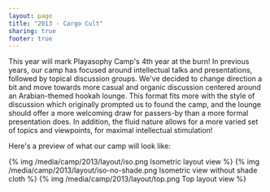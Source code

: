 ```yaml
---
layout: page
title: "2013 - Cargo Cult"
sharing: true
footer: true
---
```

This year will mark Playasophy Camp's 4th year at the burn!
In previous years, our camp has focused around intellectual talks and presentations, followed by topical discussion groups.
We've decided to change direction a bit and move towards more casual and organic discussion centered around an Arabian-themed hookah lounge.
This format fits more with the style of discussion which originally prompted us to found the camp, and the lounge should offer a more welcoming draw for passers-by than a more formal presentation does.
In addition, the fluid nature allows for a more varied set of topics and viewpoints, for maximal intellectual stimulation!

Here's a preview of what our camp will look like:

{% img /media/camp/2013/layout/iso.png Isometric layout view %}
{% img /media/camp/2013/layout/iso-no-shade.png Isometric view without shade cloth %}
{% img /media/camp/2013/layout/top.png Top layout view %}
